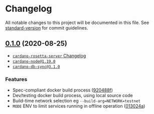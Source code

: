# Changelog

All notable changes to this project will be documented in this file. See [standard-version](https://github.com/conventional-changelog/standard-version) for commit guidelines.

## [0.1.0](https://github.com/input-output-hk/cardano-rosetta/compare/v0.0.1...v0.1.0) (2020-08-25)

- [`cardano-rosetta-server` Changelog](./cardano-rosetta-server/CHANGELOG.md)
- [`cardano-node@1.19.0`](https://github.com/input-output-hk/cardano-node/releases/tag/1.19.0)
- [`cardano-db-sync@3.1.0`](https://github.com/input-output-hk/cardano-db-sync/releases/tag/3.1.0)

### Features
* Spec-compliant docker build process ([920488f](https://github.com/input-output-hk/cardano-rosetta/commit/920488fa9f9f22b6bfc40e15a26a43ace47abb04))
* Dev/testing docker build process, using local source code
* Build-time network selection eg `--build-arg=NETWORK=testnet`
* `MODE` ENV to limit services running in offline operation ([013024a](https://github.com/input-output-hk/cardano-rosetta/commit/013024ad37fe897d0c7878d1131c2a4b31fd1f37))
